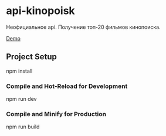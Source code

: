 # api-kinopoisk

Неофициальное api.
Получение топ-20 фильмов кинопоиска.

[Demo](https://n00kieee.github.io/)


## Project Setup

npm install

### Compile and Hot-Reload for Development

npm run dev

### Compile and Minify for Production

npm run build

